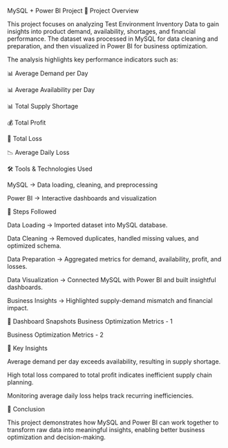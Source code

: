 MySQL + Power BI Project
📌 Project Overview

This project focuses on analyzing Test Environment Inventory Data to gain insights into product demand, availability, shortages, and financial performance. The dataset was processed in MySQL for data cleaning and preparation, and then visualized in Power BI for business optimization.

The analysis highlights key performance indicators such as:

📊 Average Demand per Day

📊 Average Availability per Day

📊 Total Supply Shortage

💰 Total Profit

💸 Total Loss

📉 Average Daily Loss

🛠️ Tools & Technologies Used

MySQL → Data loading, cleaning, and preprocessing

Power BI → Interactive dashboards and visualization

🚀 Steps Followed

Data Loading → Imported dataset into MySQL database.

Data Cleaning → Removed duplicates, handled missing values, and optimized schema.

Data Preparation → Aggregated metrics for demand, availability, profit, and losses.

Data Visualization → Connected MySQL with Power BI and built insightful dashboards.

Business Insights → Highlighted supply-demand mismatch and financial impact.

📸 Dashboard Snapshots
Business Optimization Metrics - 1

Business Optimization Metrics - 2

🎯 Key Insights

Average demand per day exceeds availability, resulting in supply shortage.

High total loss compared to total profit indicates inefficient supply chain planning.

Monitoring average daily loss helps track recurring inefficiencies.

📌 Conclusion

This project demonstrates how MySQL and Power BI can work together to transform raw data into meaningful insights, enabling better business optimization and decision-making.
